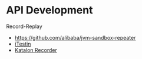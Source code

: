 # API Development

Record-Replay

- https://github.com/alibaba/jvm-sandbox-repeater
- [iTestin](https://www.testin.cn/business/landing/test_autorec.htm)
- [Katalon Recorder](https://katalon.com/katalon-recorder-ide)

